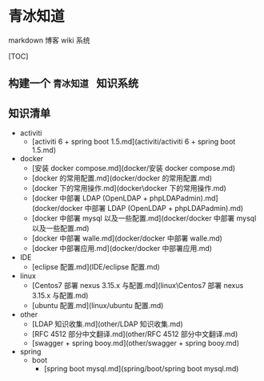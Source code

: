 # 青冰知道

markdown 博客 wiki 系统

[TOC]

## 构建一个 `青冰知道 ` 知识系统

## 知识清单

+ activiti
  + [activiti 6 + spring boot 1.5.md](activiti/activiti 6 + spring boot 1.5.md) 
+ docker
  + [安装 docker compose.md](docker/安装 docker compose.md) 
  + [docker 的常用配置.md](docker/docker 的常用配置.md) 
  + [docker 下的常用操作.md](docker\docker 下的常用操作.md) 
  + [docker 中部署 LDAP (OpenLDAP + phpLDAPadmin).md](docker/docker 中部署 LDAP (OpenLDAP + phpLDAPadmin).md)
  + [docker 中部署 mysql 以及一些配置.md](docker/docker 中部署 mysql 以及一些配置.md) 
  + [docker 中部署 walle.md](docker/docker 中部署 walle.md) 
  + [docker 中部署应用.md](docker/docker 中部署应用.md) 
+ IDE
  +  [eclipse 配置.md](IDE/eclipse 配置.md) 
+ linux
  +   [Centos7 部署 nexus 3.15.x 与配置.md](linux\Centos7 部署 nexus 3.15.x 与配置.md) 
  +   [ubuntu 配置.md](linux/ubuntu 配置.md) 
+ other
  +  [LDAP 知识收集.md](other/LDAP 知识收集.md)  
  +  [RFC 4512 部分中文翻译.md](other/RFC 4512 部分中文翻译.md)
  +  [swagger + spring booy.md](other/swagger + spring booy.md) 
+ spring
  + boot
    + [spring boot mysql.md](spring/boot/spring boot mysql.md) 